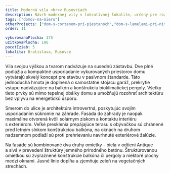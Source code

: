 ```yaml
---
title: Moderná vila <br>v Rusovciach
description: Návrh modernej vily v lukratívnej lokalite, určený pre rozrastajúcu sa rodinu, ktorá preferuje funkčný minimalizmus a tvarovú jednoduchosť. S klientom sme začali spoluprácu pri architektonickej štúdii a následne prešli kompletným procesom projekcie až po realizáciu.
tags: ["domov-na-mieru"]
otherProjects: ["dom-s-cortenom-pri-piestanoch","dom-s-lamelami-pri-nitre","dom-s-pavlacou"]
order: 11

vykurovanaPlocha: 175
uzitkovaPlocha: 196
pocetIzieb: 5
lokalita: Bratislava, Rusovce
---
```


Vila svojou výškou a tvarom nadväzuje na susednú zástavbu. Dve plné podlažia a kompaktné usporiadanie vykurovaných priestorov domu vytvárajú skvelý koncept pre stavbu v pasívnom štandarde. Táto jednoduchá hmota je doplnená o samostatne stojacu garáž, prekrytie vstupu nadväzujúce na balkón a konštrukciu bioklimatickej pergoly. Všetky tieto prvky sú mimo tepelnej obálky domu a umožňujú rozohrať architektúru bez vplyvu na energetickú úsporu.

Smerom do ulice je architektúra introvertná, poskytujúc svojím usporiadaním súkromie na záhrade.  Fasáda do záhrady je naopak maximálne otvorená kvôli solárnym ziskom a kontaktu interiéru s exteriérom. Veľké presklenia prepájajúce terasu s obývačkou sú chránené pred letným slnkom konštrukciou balkóna, na oknách na druhom nadzemnom podlaží sú proti prehrievaniu navrhnuté exteriérové žalúzie.

Na fasáde sú kombinované dva druhy omietky - biela v odtieni Antique a sivá v prevedení štruktúry jemného prírodného betónu. Štruktúrovanou omietkou sú zvýraznené konštrukcie balkóna či pergoly a niektoré plochy medzi oknami. Jasné línie dopĺňa a zjemňuje zeleň na vegetačných strechách.


